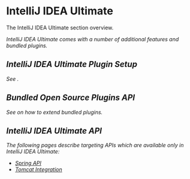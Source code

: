 <!-- Copyright 2000-2025 JetBrains s.r.o. and contributors. Use of this source code is governed by the Apache 2.0 license. -->

# IntelliJ IDEA Ultimate

<primary-label ref="IntelliJIDEA_Ultimate"/>

<link-summary>The IntelliJ IDEA Ultimate section overview.</link-summary>

<var name="productID" value="idea"/>
<var name="marketplaceProductID" value="idea"/>
<include from="snippets.topic" element-id="jetbrainsIDE_TLDR"/>

IntelliJ IDEA Ultimate comes with a number of additional features and bundled plugins.
<include from="idea.md" element-id="idea_editions"/>

## IntelliJ IDEA Ultimate Plugin Setup

See [](idea.md#ideaPluginSetup).

## Bundled Open Source Plugins API

See [](oss_plugins_extension_point_list.md) on how to extend bundled plugins.

## IntelliJ IDEA Ultimate API

The following pages describe targeting APIs which are available only in IntelliJ IDEA Ultimate:

* [Spring API](spring_api.md)
* [Tomcat Integration](tomcat_integration.md)
